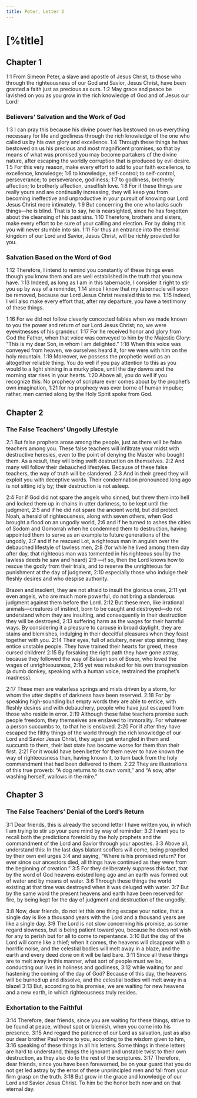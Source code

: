 ```yaml
---
title: Peter, Letter 2
---
```

# [%title]

## Chapter 1

<a>1:1</a> From Simeon Peter, a slave and apostle of Jesus Christ, to those who through the righteousness of our God and Savior, Jesus Christ, have been granted a faith just as precious as ours. <a>1:2</a> May grace and peace be lavished on you as you grow in the rich knowledge of God and of Jesus our Lord!

### Believers’ Salvation and the Work of God

<a>1:3</a> I can pray this because his divine power has bestowed on us everything necessary for life and godliness through the rich knowledge of the one who called us by his own glory and excellence. <a>1:4</a> Through these things he has bestowed on us his precious and most magnificent promises, so that by means of what was promised you may become partakers of the divine nature, after escaping the worldly corruption that is produced by evil desire. <a>1:5</a> For this very reason, make every effort to add to your faith excellence, to excellence, knowledge; <a>1:6</a> to knowledge, self-control; to self-control, perseverance; to perseverance, godliness; <a>1:7</a> to godliness, brotherly affection; to brotherly affection, unselfish love. <a>1:8</a> For if these things are really yours and are continually increasing, they will keep you from becoming ineffective and unproductive in your pursuit of knowing our Lord Jesus Christ more intimately. <a>1:9</a> But concerning the one who lacks such things—he is blind. That is to say, he is nearsighted, since he has forgotten about the cleansing of his past sins. <a>1:10</a> Therefore, brothers and sisters, make every effort to be sure of your calling and election. For by doing this you will never stumble into sin. <a>1:11</a> For thus an entrance into the eternal kingdom of our Lord and Savior, Jesus Christ, will be richly provided for you.

### Salvation Based on the Word of God

<a>1:12</a> Therefore, I intend to remind you constantly of these things even though you know them and are well established in the truth that you now have. <a>1:13</a> Indeed, as long as I am in this tabernacle, I consider it right to stir you up by way of a reminder, <a>1:14</a> since I know that my tabernacle will soon be removed, because our Lord Jesus Christ revealed this to me. <a>1:15</a> Indeed, I will also make every effort that, after my departure, you have a testimony of these things.

<a>1:16</a> For we did not follow cleverly concocted fables when we made known to you the power and return of our Lord Jesus Christ; no, we were eyewitnesses of his grandeur. <a>1:17</a> For he received honor and glory from God the Father, when that voice was conveyed to him by the Majestic Glory: “This is my dear Son, in whom I am delighted.” <a>1:18</a> When this voice was conveyed from heaven, we ourselves heard it, for we were with him on the holy mountain. <a>1:19</a> Moreover, we possess the prophetic word as an altogether reliable thing. You do well if you pay attention to this as you would to a light shining in a murky place, until the day dawns and the morning star rises in your hearts. <a>1:20</a> Above all, you do well if you recognize this: No prophecy of scripture ever comes about by the prophet’s own imagination, <a>1:21</a> for no prophecy was ever borne of human impulse; rather, men carried along by the Holy Spirit spoke from God.

## Chapter 2

### The False Teachers’ Ungodly Lifestyle

<a>2:1</a> But false prophets arose among the people, just as there will be false teachers among you. These false teachers will infiltrate your midst with destructive heresies, even to the point of denying the Master who bought them. As a result, they will bring swift destruction on themselves. <a>2:2</a> And many will follow their debauched lifestyles. Because of these false teachers, the way of truth will be slandered. <a>2:3</a> And in their greed they will exploit you with deceptive words. Their condemnation pronounced long ago is not sitting idly by; their destruction is not asleep.

<a>2:4</a> For if God did not spare the angels who sinned, but threw them into hell and locked them up in chains in utter darkness, to be kept until the judgment, <a>2:5</a> and if he did not spare the ancient world, but did protect Noah, a herald of righteousness, along with seven others, when God brought a flood on an ungodly world, <a>2:6</a> and if he turned to ashes the cities of Sodom and Gomorrah when he condemned them to destruction, having appointed them to serve as an example to future generations of the ungodly, <a>2:7</a> and if he rescued Lot, a righteous man in anguish over the debauched lifestyle of lawless men, <a>2:8</a> (for while he lived among them day after day, that righteous man was tormented in his righteous soul by the lawless deeds he saw and heard) <a>2:9</a> —if so, then the Lord knows how to rescue the godly from their trials, and to reserve the unrighteous for punishment at the day of judgment, <a>2:10</a> especially those who indulge their fleshly desires and who despise authority.

Brazen and insolent, they are not afraid to insult the glorious ones, <a>2:11</a> yet even angels, who are much more powerful, do not bring a slanderous judgment against them before the Lord. <a>2:12</a> But these men, like irrational animals—creatures of instinct, born to be caught and destroyed—do not understand whom they are insulting, and consequently in their destruction they will be destroyed, <a>2:13</a> suffering harm as the wages for their harmful ways. By considering it a pleasure to carouse in broad daylight, they are stains and blemishes, indulging in their deceitful pleasures when they feast together with you. <a>2:14</a> Their eyes, full of adultery, never stop sinning; they entice unstable people. They have trained their hearts for greed, these cursed children! <a>2:15</a> By forsaking the right path they have gone astray, because they followed the way of Balaam son of Bosor, who loved the wages of unrighteousness, <a>2:16</a> yet was rebuked for his own transgression (a dumb donkey, speaking with a human voice, restrained the prophet’s madness).

<a>2:17</a> These men are waterless springs and mists driven by a storm, for whom the utter depths of darkness have been reserved. <a>2:18</a> For by speaking high-sounding but empty words they are able to entice, with fleshly desires and with debauchery, people who have just escaped from those who reside in error. <a>2:19</a> Although these false teachers promise such people freedom, they themselves are enslaved to immorality. For whatever a person succumbs to, to that he is enslaved. <a>2:20</a> For if after they have escaped the filthy things of the world through the rich knowledge of our Lord and Savior Jesus Christ, they again get entangled in them and succumb to them, their last state has become worse for them than their first. <a>2:21</a> For it would have been better for them never to have known the way of righteousness than, having known it, to turn back from the holy commandment that had been delivered to them. <a>2:22</a> They are illustrations of this true proverb: “A dog returns to its own vomit,” and “A sow, after washing herself, wallows in the mire.”

## Chapter 3

### The False Teachers’ Denial of the Lord’s Return

<a>3:1</a> Dear friends, this is already the second letter I have written you, in which I am trying to stir up your pure mind by way of reminder: <a>3:2</a> I want you to recall both the predictions foretold by the holy prophets and the commandment of the Lord and Savior through your apostles. <a>3:3</a> Above all, understand this: In the last days blatant scoffers will come, being propelled by their own evil urges <a>3:4</a> and saying, “Where is his promised return? For ever since our ancestors died, all things have continued as they were from the beginning of creation.” <a>3:5</a> For they deliberately suppress this fact, that by the word of God heavens existed long ago and an earth was formed out of water and by means of water. <a>3:6</a> Through these things the world existing at that time was destroyed when it was deluged with water. <a>3:7</a> But by the same word the present heavens and earth have been reserved for fire, by being kept for the day of judgment and destruction of the ungodly.

<a>3:8</a> Now, dear friends, do not let this one thing escape your notice, that a single day is like a thousand years with the Lord and a thousand years are like a single day. <a>3:9</a> The Lord is not slow concerning his promise, as some regard slowness, but is being patient toward you, because he does not wish for any to perish but for all to come to repentance. <a>3:10</a> But the day of the Lord will come like a thief; when it comes, the heavens will disappear with a horrific noise, and the celestial bodies will melt away in a blaze, and the earth and every deed done on it will be laid bare. <a>3:11</a> Since all these things are to melt away in this manner, what sort of people must we be, conducting our lives in holiness and godliness, <a>3:12</a> while waiting for and hastening the coming of the day of God? Because of this day, the heavens will be burned up and dissolve, and the celestial bodies will melt away in a blaze! <a>3:13</a> But, according to his promise, we are waiting for new heavens and a new earth, in which righteousness truly resides.

### Exhortation to the Faithful

<a>3:14</a> Therefore, dear friends, since you are waiting for these things, strive to be found at peace, without spot or blemish, when you come into his presence. <a>3:15</a> And regard the patience of our Lord as salvation, just as also our dear brother Paul wrote to you, according to the wisdom given to him, <a>3:16</a> speaking of these things in all his letters. Some things in these letters are hard to understand, things the ignorant and unstable twist to their own destruction, as they also do to the rest of the scriptures. <a>3:17</a> Therefore, dear friends, since you have been forewarned, be on your guard that you do not get led astray by the error of these unprincipled men and fall from your firm grasp on the truth. <a>3:18</a> But grow in the grace and knowledge of our Lord and Savior Jesus Christ. To him be the honor both now and on that eternal day.